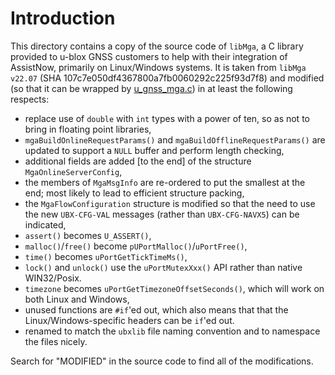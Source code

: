 # Introduction
This directory contains a copy of the source code of `libMga`, a C library provided to u-blox GNSS customers to help with their integration of AssistNow, primarily on Linux/Windows systems.  It is taken from `libMga` `v22.07` (SHA 107c7e050df4367800a7fb0060292c225f93d7f8) and modified (so that it can be wrapped by [u_gnss_mga.c](../u_gnss_mga.c)) in at least the following respects:

- replace use of `double` with `int` types with a power of ten, so as not to bring in floating point libraries,
- `mgaBuildOnlineRequestParams()` and `mgaBuildOfflineRequestParams()` are updated to support a `NULL` buffer and perform length checking,
- additional fields are added [to the end] of the structure `MgaOnlineServerConfig`,
- the members of `MgaMsgInfo` are re-ordered to put the smallest at the end; most likely to lead to efficient structure packing,
- the `MgaFlowConfiguration` structure is modified so that the need to use the new `UBX-CFG-VAL` messages (rather than `UBX-CFG-NAVX5`) can be indicated,
- `assert()` becomes `U_ASSERT()`,
- `malloc()`/`free()` become `pUPortMalloc()`/`uPortFree()`,
- `time()` becomes `uPortGetTickTimeMs()`,
- `lock()` and `unlock()` use the `uPortMutexXxx()` API rather than native WIN32/Posix.
- `timezone` becomes `uPortGetTimezoneOffsetSeconds()`, which will work on both Linux and Windows,
- unused functions are `#if`'ed out, which also means that that the Linux/Windows-specific headers can be `if`'ed out.
- renamed to match the `ubxlib` file naming convention and to namespace the files nicely.

Search for "MODIFIED" in the source code to find all of the modifications.